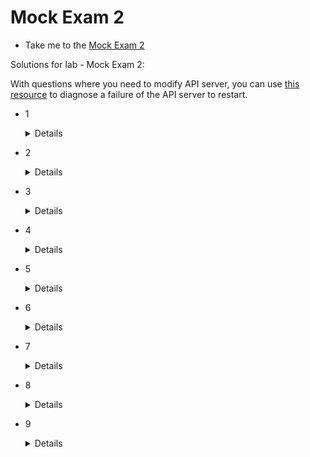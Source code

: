 # Mock Exam 2

  - Take me to the [Mock Exam 2](https://kodekloud.com/topic/mock-exam-2-6/)

Solutions for lab - Mock Exam 2:

With questions where you need to modify API server, you can use [this resource](https://github.com/kodekloudhub/community-faq/blob/main/docs/diagnose-crashed-apiserver.md) to diagnose a failure of the API server to restart.


- 1
  <details>

  Use this YAML file below:

  ```yaml
  apiVersion: networking.k8s.io/v1
  kind: NetworkPolicy
  metadata:
    name: allow-redis-access
    namespace: prod-x12cs
  spec:
    podSelector:
      matchLabels:
        run: redis-backend
    policyTypes:
    - Ingress
    ingress:
    - from:
      - namespaceSelector:
          matchLabels:
            access: redis
      - podSelector:
          matchLabels:
            backend: prod-x12cs
      ports:
      - protocol: TCP
        port: 6379
  ```
  </details>


- 2
  <details>

  Use this YAML file below:

  ```yaml
  kind: NetworkPolicy
  apiVersion: networking.k8s.io/v1
  metadata:
    name: allow-app1-app2
    namespace: apps-xyz
  spec:
    podSelector:
      matchLabels:
        tier: backend
        role: db
    ingress:
    - from:
      - podSelector:
          matchLabels:
            name: app1
            tier: frontend
      - podSelector:
          matchLabels:
            name: app2
            tier: frontend
  ```
  </details>


- 3

  <details>

  Update the Pod to use the field `automountServiceAccountToken: false`

  Using this option makes sure that the service account token secret is not mounted in the pod at the location `/var/run/secrets/kubernetes.io/serviceaccount`, provided you have removed any explicit volumes and volumeMounts which will be present if you extracted the manifest from the running pod with `-o yaml`

  Note that this option merely tells the controller not to add a volume and mount if not already present. It does *not* remove any existing mount for the secret.

  ```yaml
  apiVersion: v1
  kind: Pod
  metadata:
    labels:
      run: apps-cluster-dash
    name: apps-cluster-dash
    namespace: gamma
  spec:
    containers:
    - image: nginx
      name: apps-cluster-dash
    serviceAccountName: cluster-view
    automountServiceAccountToken: false
    # Note that we have manually deleted volume/mount that previously existed for secret.
  ```

  </details>


- 4

  <details>

  Add the below rule to `/etc/falco/falco_rules.local.yaml` on controlplane and restart falco using `systemctl restart falco.service` to override the current rule

  ```yaml
  - rule: Terminal shell in container
    desc: A shell was used as the entrypoint/exec point into a container with an attached terminal.
    condition: >
      spawned_process and container
      and shell_procs and proc.tty != 0
      and container_entrypoint
      and not user_expected_terminal_shell_in_container_conditions
    output: >
      %evt.time.s,%user.uid,%container.id,%container.image.repository
    priority: ALERT
    tags: [container, shell, mitre_execution]
  ```
  </details>


- 5

  <details>

  The role called dev-user-access has been created for all three namespaces: dev-a. dev-b and dev-z. However, the role in the 'dev-z' namespace grants martin access to all operation on all pods. To fix this, delete and re-create the role as below:

  ```yaml
  apiVersion: rbac.authorization.k8s.io/v1
  kind: Role
  metadata:
    name: dev-user-access
    namespace: dev-z
  rules:
  - apiGroups:
    - ""
    resources:
    - pods
    verbs:
    - get
    - list
  ```
  </details>


- 6

  <details>

  Check the process which is bound to port 8088 on this node using netstat"

  ```
  $ netstat -natulp | grep 8088
  ```

  This shows that the the process `openlitespeed` is the one which is using this port.

  Check if any service is running with the same name

  ```
  $ systemctl list-units  -t service --state active | grep -i openlitespeed
  ```
  >  `lshttpd.service     loaded active running OpenLiteSpeed HTTP Server`


  This shows that a service called `openlitespeed` is managed by `lshttpd.service` which is currently active.

  Stop the service and disable it

  ```
  $ systemctl stop lshttpd
  $ systemctl disable lshttpd
  ```

  Finally, check for the package by the same name

  ```
  $ apt list --installed | grep openlitespeed
  ```

  Uninstall the package

  ```
  $ apt remove openlitespeed -y
  ```
  </details>


- 7

  <details>


  The path to the seccomp profile is incorrectly specified for the omega-app pod.</br>
  As per the question, the profile is created at `/var/lib/kubelet/seccomp/custom-profiles.json`

  ```
  controlplane $ kubectl -n omega describe pod omega-app
  ```

  Output:

  ```
  Events:
    Type     Reason  Age              From             Message
    ----     ------  ----             ----             -------
    Normal   Pulled  5s (x3 over 7s)  kubelet, node01  Container image "hashicorp/http-echo:0.2.3" already present on machine
    Warning  Failed  5s (x3 over 7s)  kubelet, node01  Error: failed to generate security options for container "test-container": failed to generate seccomp security options for container: cannot load seccomp profile "/var/lib/kubelet/seccomp/profiles/custom-profile.json": open /var/lib/kubelet/seccomp/profiles/custom-profile.json: no such file or directory
  ```

  Fix the seccomp profile path in the POD Definition file `/root/CKS/omega-app.yaml`</br>


  ```yaml
  securityContext:
    seccompProfile:
      localhostProfile: custom-profile.json
      type: Localhost
  ```

  Next, update the `custom-profile.json` to allow `read` and `write` syscalls.</br>
  Once done, you should see an output similar to below:

  ```
  controlplane $ cat /var/lib/kubelet/seccomp/custom-profile.json | jq -r '.syscalls[].names[]' | grep -w write
  ```

  > write

  ```
  controlplane $ cat /var/lib/kubelet/seccomp/custom-profile.json | jq -r '.syscalls[].names[]' | grep -w read
  ```

  > read

  Finally, re-create the pod

  ```
  controlplane $ kubectl replace -f /root/CKS/omega-app.yaml --force
  ```

  > pod "omega-app" deleted
    pod/omega-app replaced

  The POD should now run successfully.

  NOTE:

  It may still run even if the above two syscalls are not added. However, adding the syscalls is required to successfully complete this question.

  </details>


- 8

  <details>

  Remove the `SYS_ADMIN` capability from the container for the simple-webapp-1 pod in the POD definition file and re-run the scan.

  ```
  controlplane $ kubesec scan /root/CKS/simple-pod.yaml > /root/CKS/kubesec-report.txt
  ```

  The fixed report should PASS with a message like this:

  ```json
  [
    {
      "object": "Pod/simple-webapp-1.default",
      "valid": true,
      "fileName": "API",
      "message": "Passed with a score of 3 points",
      "score": 3,
  ```
  </details>

- 9

  <details>

  Run trivy image scan on all of the images and check which one does not have HIGH or CRITICAL vulnerabilities.

  ```
  controlplane $ trivy image nginx:alpine
  ```

  ```
  2021-04-26T03:41:49.033Z        INFO    Detecting Alpine vulnerabilities...
  2021-04-26T03:41:49.041Z        INFO    Trivy skips scanning programming language libraries because no supported file was detected
  nginx:alpine (alpine 3.13.5)
  ============================
  Total: 0 (HIGH: 0, CRITICAL: 0)
  ```

  Next, use this image to create the pod

  ```
  controlplane $ kubectl -n seth run secure-nginx-pod --image nginx:alpine
  ```
  </details>



